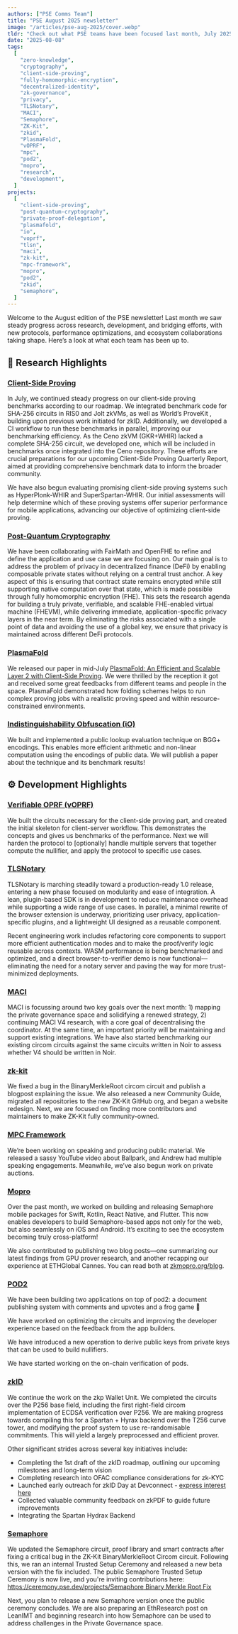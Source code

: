 ```yaml
---
authors: ["PSE Comms Team"]
title: "PSE August 2025 newsletter"
image: "/articles/pse-aug-2025/cover.webp"
tldr: "Check out what PSE teams have been focused last month, July 2025!"
date: "2025-08-08"
tags:
  [
    "zero-knowledge",
    "cryptography",
    "client-side-proving",
    "fully-homomorphic-encryption",
    "decentralized-identity",
    "zk-governance",
    "privacy",
    "TLSNotary",
    "MACI",
    "Semaphore",
    "ZK-Kit",
    "zkid",
    "PlasmaFold",
    "vOPRF",
    "mpc",
    "pod2",
    "mopro",
    "research",
    "development",
  ]
projects:
  [
    "client-side-proving",
    "post-quantum-cryptography",
    "private-proof-delegation",
    "plasmafold",
    "io",
    "voprf",
    "tlsn",
    "maci",
    "zk-kit",
    "mpc-framework",
    "mopro",
    "pod2",
    "zkid",
    "semaphore",
  ]
---
```


Welcome to the August edition of the PSE newsletter! Last month we saw steady progress across research, development, and bridging efforts, with new protocols, performance optimizations, and ecosystem collaborations taking shape. Here’s a look at what each team has been up to.

## 🧪 Research Highlights

### [Client-Side Proving](https://pse.dev/en/projects/client-side-proving)

In July, we continued steady progress on our client-side proving benchmarks according to our roadmap. We integrated benchmark code for SHA-256 circuits in RIS0 and Jolt zkVMs, as well as World’s ProveKit , building upon previous work initiated for zkID. Additionally, we developed a CI workflow to run these benchmarks in parallel, improving our benchmarking efficiency. As the Ceno zkVM (GKR+WHIR) lacked a complete SHA-256 circuit, we developed one, which will be included in benchmarks once integrated into the Ceno repository. These efforts are crucial preparations for our upcoming Client-Side Proving Quarterly Report, aimed at providing comprehensive benchmark data to inform the broader community.

We have also begun evaluating promising client-side proving systems such as HyperPlonk-WHIR and SuperSpartan-WHIR. Our initial assessments will help determine which of these proving systems offer superior performance for mobile applications, advancing our objective of optimizing client-side proving.

### [Post-Quantum Cryptography](https://pse.dev/en/projects/post-quantum-cryptography)

We have been collaborating with FairMath and OpenFHE to refine and define the application and use case we are focusing on. Our main goal is to address the problem of privacy in decentralized finance (DeFi) by enabling composable private states without relying on a central trust anchor. A key aspect of this is ensuring that contract state remains encrypted while still supporting native computation over that state, which is made possible through fully homomorphic encryption (FHE). This sets the research agenda for building a truly private, verifiable, and scalable FHE-enabled virtual machine (FHEVM), while delivering immediate, application-specific privacy layers in the near term. By eliminating the risks associated with a single point of data and avoiding the use of a global key, we ensure that privacy is maintained across different DeFi protocols.

### [PlasmaFold](https://pse.dev/projects/plasma-fold)

We released our paper in mid-July [PlasmaFold: An Efficient and Scalable Layer 2 with Client-Side Proving](https://eprint.iacr.org/2025/1300). We were thrilled by the reception it got and received some great feedbacks from different teams and people in the space. PlasmaFold demonstrated how folding schemes helps to run complex proving jobs with a realistic proving speed and within resource-constrained environments.

### [Indistinguishability Obfuscation (iO)](https://pse.dev/en/projects/machina-io)

We built and implemented a public lookup evaluation technique on BGG+ encodings. This enables more efficient arithmetic and non-linear computation using the encodings of public data. We will publish a paper about the technique and its benchmark results!

## ⚙️ Development Highlights

### [Verifiable OPRF (vOPRF)](https://pse.dev/en/projects/voprf)

We built the circuits necessary for the client-side proving part, and created the initial skeleton for client-server workflow. This demonstrates the concepts and gives us benchmarks of the performance. Next we will harden the protocol to [optionally] handle multiple servers that together compute the nullifier, and apply the protocol to specific use cases.

### [TLSNotary](https://pse.dev/en/projects/tlsn)

TLSNotary is marching steadily toward a production-ready 1.0 release, entering a new phase focused on modularity and ease of integration. A lean, plugin-based SDK is in development to reduce maintenance overhead while supporting a wide range of use cases. In parallel, a minimal rewrite of the browser extension is underway, prioritizing user privacy, application-specific plugins, and a lightweight UI designed as a reusable component.

Recent engineering work includes refactoring core components to support more efficient authentication modes and to make the proof/verify logic reusable across contexts. WASM performance is being benchmarked and optimized, and a direct browser-to-verifier demo is now functional—eliminating the need for a notary server and paving the way for more trust-minimized deployments.

### [MACI](https://pse.dev/en/projects/maci)

MACI is focussing around two key goals over the next month: 1) mapping the private governance space and solidifying a renewed strategy, 2) continuing MACI V4 research, with a core goal of decentralising the coordinator. At the same time, an important priority will be maintaining and support existing integrations. We have also started benchmarking our existing circom circuits against the same circuits written in Noir to assess whether V4 should be written in Noir.

### [zk-kit](https://pse.dev/en/projects/zk-kit)

We fixed a bug in the BinaryMerkleRoot circom circuit and publish a blogpost explaining the issue. We also released a new Community Guide, migrated all repositories to the new ZK-Kit GitHub org, and began a website redesign. Next, we are focused on finding more contributors and maintainers to make ZK-Kit fully community-owned.

### [MPC Framework](https://pse.dev/en/projects/mpc-framework)

We’re been working on speaking and producing public material. We released a sassy YouTube video about Ballpark, and Andrew had multiple speaking engagements. Meanwhile, we’ve also begun work on private auctions.

### [Mopro](https://pse.dev/en/projects/mopro)

Over the past month, we worked on building and releasing Semaphore mobile packages for Swift, Kotlin, React Native, and Flutter. This now enables developers to build Semaphore-based apps not only for the web, but also seamlessly on iOS and Android. It’s exciting to see the ecosystem becoming truly cross-platform!

We also contributed to publishing two blog posts—one summarizing our latest findings from GPU prover research, and another recapping our experience at ETHGlobal Cannes. You can read both at [zkmopro.org/blog](https://zkmopro.org/blog).

### [POD2](https://pse.dev/en/projects/pod2)

We have been building two applications on top of pod2: a document publishing system with comments and upvotes and a frog game 🐸

We have worked on optimizing the circuits and improving the developer experience based on the feedback from the app builders.

We have introduced a new operation to derive public keys from private keys that can be used to build nullifiers.

We have started working on the on-chain verification of pods.

### [zkID](https://pse.dev/en/projects/zk-id)

We continue the work on the zkp Wallet Unit. We completed the circuits over the P256 base field, including the first right-field circom implementation of ECDSA verification over P256. We are making progress towards compiling this for a Spartan + Hyrax backend over the T256 curve tower, and modifying the proof system to use re-randomisable commitments. This will yield a largely preprocessed and efficient prover.

Other significant strides across several key initiatives include:

- Completing the 1st draft of the zkID roadmap, outlining our upcoming milestones and long-term vision
- Completing research into OFAC compliance considerations for zk-KYC
- Launched early outreach for zkID Day at Devconnect - [express interest here](https://docs.google.com/forms/d/1fQyL-2PaXx0d5-ieiJkwI5Ypl1p5VAbBA2i0AIrSlH8/edit)
- Collected valuable community feedback on zkPDF to guide future improvements
- Integrating the Spartan Hydrax Backend

### [Semaphore](https://pse.dev/en/projects/semaphore)

We updated the Semaphore circuit, proof library and smart contracts after fixing a critical bug in the ZK-Kit BinaryMerkleRoot Circom circuit. Following this, we ran an internal Trusted Setup Ceremony and released a new beta version with the fix included. The public Semaphore Trusted Setup Ceremony is now live, and you're inviting contributions here: [https://ceremony.pse.dev/projects/Semaphore Binary Merkle Root Fix](https://ceremony.pse.dev/projects/Semaphore%20Binary%20Merkle%20Root%20Fix)

Next, you plan to release a new Semaphore version once the public ceremony concludes. We are also preparing an EthResearch post on LeanIMT and beginning research into how Semaphore can be used to address challenges in the Private Governance space.
